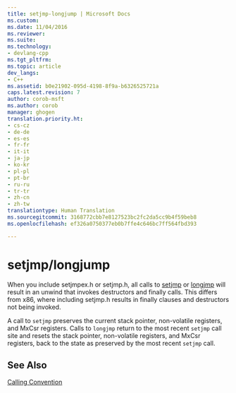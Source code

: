 ```yaml
---
title: setjmp-longjump | Microsoft Docs
ms.custom: 
ms.date: 11/04/2016
ms.reviewer: 
ms.suite: 
ms.technology:
- devlang-cpp
ms.tgt_pltfrm: 
ms.topic: article
dev_langs:
- C++
ms.assetid: b0e21902-095d-4198-8f9a-b6326525721a
caps.latest.revision: 7
author: corob-msft
ms.author: corob
manager: ghogen
translation.priority.ht:
- cs-cz
- de-de
- es-es
- fr-fr
- it-it
- ja-jp
- ko-kr
- pl-pl
- pt-br
- ru-ru
- tr-tr
- zh-cn
- zh-tw
translationtype: Human Translation
ms.sourcegitcommit: 3168772cbb7e8127523bc2fc2da5cc9b4f59beb8
ms.openlocfilehash: ef326a0750377eb0b7ffe4c646bc7ff564fbd393

---
```

# setjmp/longjump
When you include setjmpex.h or setjmp.h, all calls to [setjmp](../c-runtime-library/reference/setjmp.md) or [longjmp](../c-runtime-library/reference/longjmp.md) will result in an unwind that invokes destructors and finally calls.  This differs from x86, where including setjmp.h results in finally clauses and destructors not being invoked.  
  
 A call to `setjmp` preserves the current stack pointer, non-volatile registers, and MxCsr registers.  Calls to `longjmp` return to the most recent `setjmp` call site and resets the stack pointer, non-volatile registers, and MxCsr registers, back to the state as preserved by the most recent `setjmp` call.  
  
## See Also  
 [Calling Convention](../build/calling-convention.md)


<!--HONumber=Jan17_HO2-->


